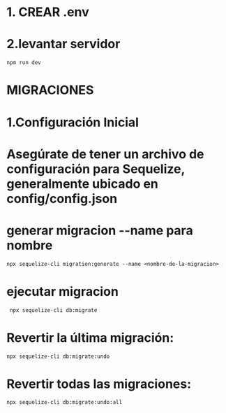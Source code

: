 

# 1. CREAR .env

# 2.levantar servidor 
``` npm run dev ```



# MIGRACIONES

# 1.Configuración Inicial
# Asegúrate de tener un archivo de configuración para Sequelize, generalmente ubicado en config/config.json

# generar migracion   --name para nombre
 ```npx sequelize-cli migration:generate --name <nombre-de-la-migracion>```

# ejecutar migracion
``` npx sequelize-cli db:migrate```

# Revertir la última migración:

```npx sequelize-cli db:migrate:undo```

# Revertir todas las migraciones:

```npx sequelize-cli db:migrate:undo:all```

